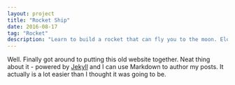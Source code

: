 ```yaml
---
layout: project
title: "Rocket Ship"
date: 2016-08-17
tag: "Rocket"
description: "Learn to build a rocket that can fly you to the moon. Elon Musk will be very jealous."
---
```


Well. Finally got around to putting this old website together. Neat thing about it - powered by [Jekyll](http://jekyllrb.com)
and I can use Markdown to author my posts. It actually is a lot easier than I thought it was going to be.
